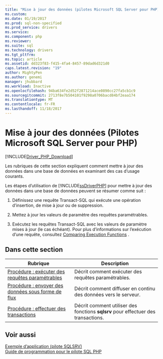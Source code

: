 ```yaml
---
title: "Mise à jour des données (pilotes Microsoft SQL Server pour PHP) | Documents Microsoft"
ms.custom: 
ms.date: 01/19/2017
ms.prod: sql-non-specified
ms.prod_service: drivers
ms.service: 
ms.component: php
ms.reviewer: 
ms.suite: sql
ms.technology: drivers
ms.tgt_pltfrm: 
ms.topic: article
ms.assetid: dd323f83-f415-4fa4-8457-89dad6d321d0
caps.latest.revision: "19"
author: MightyPen
ms.author: genemi
manager: jhubbard
ms.workload: Inactive
ms.openlocfilehash: 94ba634fe2d52f2871214ace0890cc27fa5cb1c9
ms.sourcegitcommit: 2713f8e7b504101f9298a0706bacd84bf2eaa174
ms.translationtype: MT
ms.contentlocale: fr-FR
ms.lasthandoff: 11/18/2017
---
```

# <a name="updating-data-microsoft-drivers-for-php-for-sql-server"></a>Mise à jour des données (Pilotes Microsoft SQL Server pour PHP)
[!INCLUDE[Driver_PHP_Download](../../includes/driver_php_download.md)]

Les rubriques de cette section expliquent comment mettre à jour des données dans une base de données en examinant des cas d’usage courants.  
  
Les étapes d’utilisation de [!INCLUDE[ssDriverPHP](../../includes/ssdriverphp_md.md)] pour mettre à jour des données dans une base de données peuvent se résumer comme suit :  
  
1.  Définissez une requête Transact-SQL qui exécute une opération d’insertion, de mise à jour ou de suppression.  
  
2.  Mettez à jour les valeurs de paramètre des requêtes paramétrables.  
  
3.  Exécutez les requêtes Transact-SQL avec les valeurs de paramètre mises à jour (le cas échéant). Pour plus d’informations sur l’exécution d’une requête, consultez [Comparing Execution Functions](../../connect/php/comparing-execution-functions.md) .  
  
## <a name="in-this-section"></a>Dans cette section  
  
|Rubrique|Description|  
|---------|---------------|  
|[Procédure : exécuter des requêtes paramétrables](../../connect/php/how-to-perform-parameterized-queries.md)|Décrit comment exécuter des requêtes paramétrables.|  
|[Procédure : envoyer des données sous forme de flux](../../connect/php/how-to-send-data-as-a-stream.md)|Décrit comment diffuser en continu des données vers le serveur.|  
|[Procédure : effectuer des transactions](../../connect/php/how-to-perform-transactions.md)|Décrit comment utiliser des fonctions **sqlsrv** pour effectuer des transactions.|  
  
## <a name="see-also"></a>Voir aussi  
[Exemple d’application &#40;pilote SQLSRV&#41;](../../connect/php/example-application-sqlsrv-driver.md)  
[Guide de programmation pour le pilote SQL PHP](../../connect/php/programming-guide-for-php-sql-driver.md)
  
